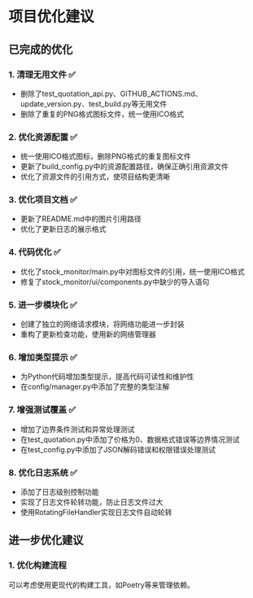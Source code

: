 # 项目优化建议

## 已完成的优化

### 1. 清理无用文件 ✅
- 删除了test_quotation_api.py、GITHUB_ACTIONS.md、update_version.py、test_build.py等无用文件
- 删除了重复的PNG格式图标文件，统一使用ICO格式

### 2. 优化资源配置 ✅
- 统一使用ICO格式图标，删除PNG格式的重复图标文件
- 更新了build_config.py中的资源配置路径，确保正确引用资源文件
- 优化了资源文件的引用方式，使项目结构更清晰

### 3. 优化项目文档 ✅
- 更新了README.md中的图片引用路径
- 优化了更新日志的展示格式

### 4. 代码优化 ✅
- 优化了stock_monitor/main.py中对图标文件的引用，统一使用ICO格式
- 修复了stock_monitor/ui/components.py中缺少的导入语句

### 5. 进一步模块化 ✅
- 创建了独立的网络请求模块，将网络功能进一步封装
- 重构了更新检查功能，使用新的网络管理器

### 6. 增加类型提示 ✅
- 为Python代码增加类型提示，提高代码可读性和维护性
- 在config/manager.py中添加了完整的类型注解

### 7. 增强测试覆盖 ✅
- 增加了边界条件测试和异常处理测试
- 在test_quotation.py中添加了价格为0、数据格式错误等边界情况测试
- 在test_config.py中添加了JSON解码错误和权限错误处理测试

### 8. 优化日志系统 ✅
- 添加了日志级别控制功能
- 实现了日志文件轮转功能，防止日志文件过大
- 使用RotatingFileHandler实现日志文件自动轮转

## 进一步优化建议

### 1. 优化构建流程
可以考虑使用更现代的构建工具，如Poetry等来管理依赖。